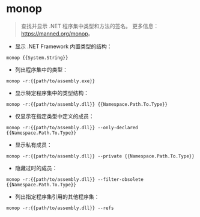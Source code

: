 # monop

> 查找并显示 .NET 程序集中类型和方法的签名。
> 更多信息：<https://manned.org/monop>。

- 显示 .NET Framework 内置类型的结构：

`monop {{System.String}}`

- 列出程序集中的类型：

`monop -r:{{path/to/assembly.exe}}`

- 显示特定程序集中的类型结构：

`monop -r:{{path/to/assembly.dll}} {{Namespace.Path.To.Type}}`

- 仅显示在指定类型中定义的成员：

`monop -r:{{path/to/assembly.dll}} --only-declared {{Namespace.Path.To.Type}}`

- 显示私有成员：

`monop -r:{{path/to/assembly.dll}} --private {{Namespace.Path.To.Type}}`

- 隐藏过时的成员：

`monop -r:{{path/to/assembly.dll}} --filter-obsolete {{Namespace.Path.To.Type}}`

- 列出指定程序集引用的其他程序集：

`monop -r:{{path/to/assembly.dll}} --refs`